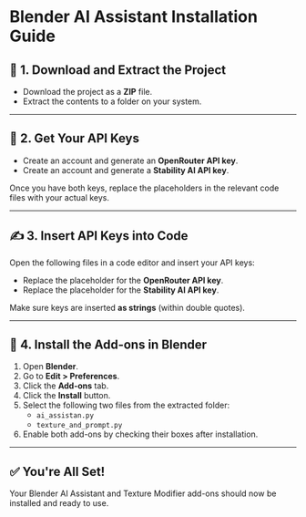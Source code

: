 # Blender AI Assistant Installation Guide

## 🔽 1. Download and Extract the Project

- Download the project as a **ZIP** file.
- Extract the contents to a folder on your system.

---

## 🔑 2. Get Your API Keys

- Create an account and generate an **OpenRouter API key**.
- Create an account and generate a **Stability AI API key**.

Once you have both keys, replace the placeholders in the relevant code files with your actual keys.

---

## ✍️ 3. Insert API Keys into Code

Open the following files in a code editor and insert your API keys:

- Replace the placeholder for the **OpenRouter API key**.
- Replace the placeholder for the **Stability AI API key**.

Make sure keys are inserted **as strings** (within double quotes).

---

## 🧩 4. Install the Add-ons in Blender

1. Open **Blender**.
2. Go to **Edit > Preferences**.
3. Click the **Add-ons** tab.
4. Click the **Install** button.
5. Select the following two files from the extracted folder:
   - `ai_assistan.py`
   - `texture_and_prompt.py`
6. Enable both add-ons by checking their boxes after installation.

---

## ✅ You're All Set!

Your Blender AI Assistant and Texture Modifier add-ons should now be installed and ready to use.

